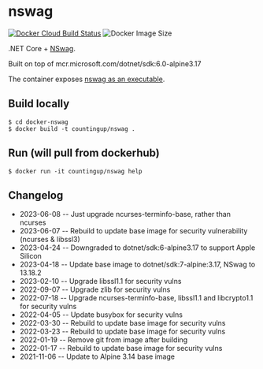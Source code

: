 # nswag

[![Docker Cloud Build Status](https://img.shields.io/docker/cloud/build/countingup/nswag.svg)](https://hub.docker.com/r/countingup/nswag/builds/) ![Docker Image Size](https://img.shields.io/docker/image-size/countingup/nswag/latest)

.NET Core + [NSwag](https://github.com/RicoSuter/NSwag).

Built on top of mcr.microsoft.com/dotnet/sdk:6.0-alpine3.17

The container exposes [nswag as an executable](https://github.com/RicoSuter/NSwag/wiki/CommandLine).

## Build locally

```
$ cd docker-nswag
$ docker build -t countingup/nswag .
```

## Run (will pull from dockerhub)

```
$ docker run -it countingup/nswag help
```

## Changelog
 - 2023-06-08 -- Just upgrade ncurses-terminfo-base, rather than ncurses
 - 2023-06-07 -- Rebuild to update base image for security vulnerability (ncurses & libssl3)
 - 2023-04-24 -- Downgraded to dotnet/sdk:6-alpine3.17 to support Apple Silicon
 - 2023-04-18 -- Update base image to dotnet/sdk:7-alpine:3.17, NSwag to 13.18.2
 - 2023-02-10 -- Upgrade libssl1.1 for security vulns
 - 2022-09-07 -- Upgrade zlib for security vulns
 - 2022-07-18 -- Upgrade ncurses-terminfo-base, libssl1.1 and libcrypto1.1 for security vulns
 - 2022-04-05 -- Update busybox for security vulns
 - 2022-03-30 -- Rebuild to update base image for security vulns
 - 2022-03-23 -- Rebuild to update base image for security vulns
 - 2022-01-19 -- Remove git from image after building
 - 2022-01-17 -- Rebuild to update base image for security vulns
 - 2021-11-06 -- Update to Alpine 3.14 base image
